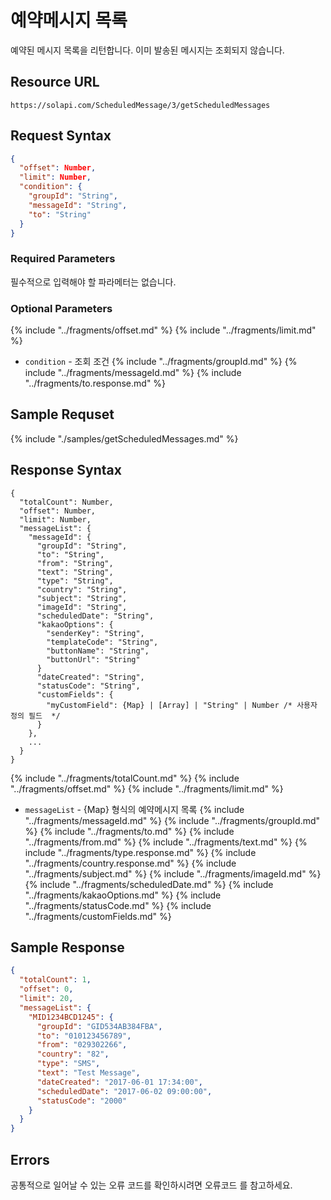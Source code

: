 # 예약메시지 목록

예약된 메시지 목록을 리턴합니다. 이미 발송된 메시지는 조회되지 않습니다.

## Resource URL

`https://solapi.com/ScheduledMessage/3/getScheduledMessages`

## Request Syntax

```json
{
  "offset": Number,
  "limit": Number,
  "condition": {
    "groupId": "String",
    "messageId": "String",
    "to": "String"
  }
}
```

### Required Parameters

필수적으로 입력해야 할 파라메터는 없습니다.

### Optional Parameters

{% include "../fragments/offset.md" %}
{% include "../fragments/limit.md" %}

* `condition` - 조회 조건
  {% include "../fragments/groupId.md" %}
  {% include "../fragments/messageId.md" %}
  {% include "../fragments/to.response.md" %}

## Sample Requset

{% include "./samples/getScheduledMessages.md" %}

## Response Syntax

```syntax
{
  "totalCount": Number,
  "offset": Number,
  "limit": Number,
  "messageList": {
    "messageId": {
      "groupId": "String",
      "to": "String",
      "from": "String",
      "text": "String",
      "type": "String",
      "country": "String",
      "subject": "String",
      "imageId": "String",
      "scheduledDate": "String",
      "kakaoOptions": {
        "senderKey": "String",
        "templateCode": "String",
        "buttonName": "String",
        "buttonUrl": "String"
      }
      "dateCreated": "String",
      "statusCode": "String",
      "customFields": {
        "myCustomField": {Map} | [Array] | "String" | Number /* 사용자 정의 필드  */
      }
    },
    ...
  }
}
```

{% include "../fragments/totalCount.md" %}
{% include "../fragments/offset.md" %}
{% include "../fragments/limit.md" %}

* `messageList` - {Map} 형식의 예약메시지 목록
  {% include "../fragments/messageId.md" %}
  {% include "../fragments/groupId.md" %}
  {% include "../fragments/to.md" %}
  {% include "../fragments/from.md" %}
  {% include "../fragments/text.md" %}
  {% include "../fragments/type.response.md" %}
  {% include "../fragments/country.response.md" %}
  {% include "../fragments/subject.md" %}
  {% include "../fragments/imageId.md" %}
  {% include "../fragments/scheduledDate.md" %}
  {% include "../fragments/kakaoOptions.md" %}
  {% include "../fragments/statusCode.md" %}
  {% include "../fragments/customFields.md" %}

## Sample Response
```json
{
  "totalCount": 1,
  "offset": 0,
  "limit": 20,
  "messageList": {
    "MID1234BCD1245": {
      "groupId": "GID534AB384FBA",
      "to": "010123456789",
      "from": "029302266",
      "country": "82",
      "type": "SMS",
      "text": "Test Message",
      "dateCreated": "2017-06-01 17:34:00",
      "scheduledDate": "2017-06-02 09:00:00",
      "statusCode": "2000"
    }
  }
}
```

## Errors

공통적으로 일어날 수 있는 오류 코드를 확인하시려면 오류코드 를 참고하세요.
